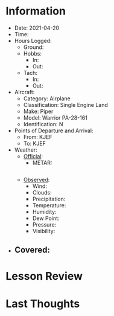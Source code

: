 # Information
- Date: 2021-04-20
- Time: 
- Hours Logged:
	- Ground: 
	- Hobbs: 
		- In: 
		- Out: 
	- Tach: 
		- In: 
		- Out: 
- Aircraft:
	- Category: Airplane
	- Classification: Single Engine Land
	- Make: Piper
	- Model: Warrior PA-28-161
	- Identification: N
- Points of Departure and Arrival:
	- From: KJEF
	- To: KJEF
- Weather:
	- [Official](http://aviationwxchartsarchive.com/product/metar):
		- METAR: 
			```
			
			```
	- [Observed](https://www.wunderground.com/history/daily/us/mo/columbia/KJEF/):
		- Wind: 
		- Clouds: 
		- Precipitation: 
		- Temperature: 
		- Humidity: 
		- Dew Point: 
		- Pressure: 
		- Visibility: 
- Covered:
	- 
# Lesson Review

# Last Thoughts
